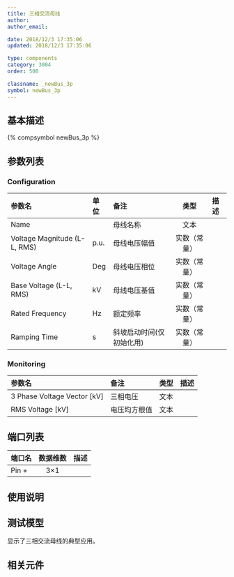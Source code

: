 ```yaml
---
title: 三相交流母线
author: 
author_email:

date: 2018/12/3 17:35:06
updated: 2018/12/3 17:35:06

type: components
category: 3004
order: 500

classname: _newBus_3p
symbol: newBus_3p
---
```

## 基本描述
{% compsymbol newBus_3p %}

## 参数列表
### Configuration
| 参数名 | 单位 | 备注 | 类型 | 描述 |
| :--- | :--- | :--- | :--: | :--- |
| Name |  | 母线名称 | 文本 |  |
| Voltage Magnitude (L-L, RMS) | p.u. | 母线电压幅值 | 实数（常量） |  |
| Voltage Angle | Deg | 母线电压相位 | 实数（常量） |  |
| Base Voltage (L-L, RMS) | kV | 母线电压基值 | 实数（常量） |  |
| Rated Frequency | Hz | 额定频率 | 实数（常量） |  |
| Ramping Time | s | 斜坡启动时间(仅初始化用) | 实数（常量） |  |

### Monitoring
| 参数名 | 备注 | 类型 | 描述 |
| :--- | :--- | :--: | :--- |
| 3 Phase Voltage Vector \[kV\] | 三相电压 | 文本 |  |
| RMS Voltage \[kV\] | 电压均方根值 | 文本 |  |


## 端口列表

| 端口名 | 数据维数 | 描述 |
| :--- | :--:  | :--- |
| Pin + | 3×1 | |                   

## 使用说明


## 测试模型
[<test name>](<test link>)显示了三相交流母线的典型应用。

## 相关元件



